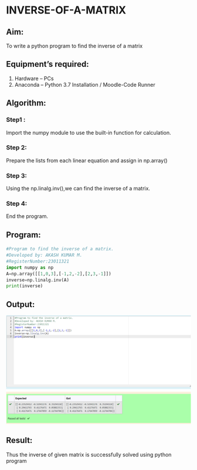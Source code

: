 # INVERSE-OF-A-MATRIX
## Aim:
To write a python program to find the inverse of a matrix
## Equipment’s required:
1. 	Hardware – PCs
2. 	Anaconda – Python 3.7 Installation / Moodle-Code Runner
## Algorithm:
### Step1 : 
Import the numpy module to use the built-in function for calculation.

### Step 2:
Prepare the lists from each linear equation and assign in np.array()

### Step 3:
Using the np.linalg.inv(),we can find the inverse of a matrix. 
### Step 4: 
End the program.

## Program:
```python
#Program to find the inverse of a matrix.
#Developed by: AKASH KUMAR M.
#RegisterNumber:23011321
import numpy as np
A=np.array([[1,0,3],[-1,2,-2],[2,3,-1]])
inverse=np.linalg.inv(A)
print(inverse)
```
## Output:
![output](./inverseoutput-1.png)

## Result:
Thus the inverse of given matrix is successfully solved using python program

